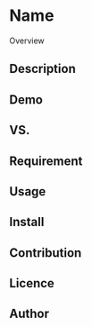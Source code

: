 Name
====

Overview

## Description

## Demo

## VS. 

## Requirement

## Usage

## Install

## Contribution

## Licence

## Author